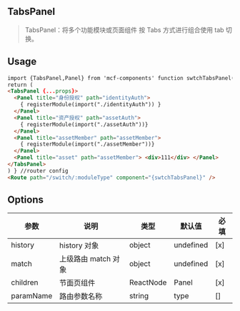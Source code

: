 ## TabsPanel

> TabsPanel：将多个功能模块或页面组件 按 Tabs 方式进行组合使用 tab 切换。

## Usage

>

```html
import {TabsPanel,Panel} from 'mcf-components' function swtchTabsPanel(props){
return (
<TabsPanel {...props}>
  <Panel title="身份授权" path="identityAuth">
    { registerModule(import("./identityAuth")) }
  </Panel>
  <Panel title="资产授权" path="assetAuth">
    { registerModule(import("./assetAuth"))}
  </Panel>
  <Panel title="assetMember" path="assetMember">
    { registerModule(import("./assetMember"))}
  </Panel>
  <Panel title="asset" path="assetMember"> <div>111</div> </Panel>
</TabsPanel>
) } //router config
<Route path="/switch/:moduleType" component="{swtchTabsPanel}" />
```

## Options

| 参数      | 说明                | 类型      | 默认值    | 必填 |
| --------- | ------------------- | --------- | --------- | ---- |
| history   | history 对象        | object    | undefined | [x]  |
| match     | 上级路由 match 对象 | object    | undefined | [x]  |
| children  | 节面页组件          | ReactNode | Panel     | [x]  |
| paramName | 路由参数名称        | string    | type      | []   |

